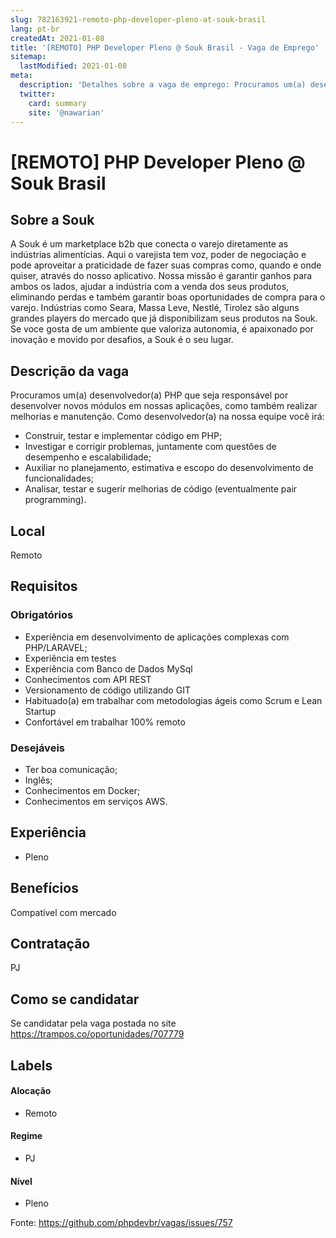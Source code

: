 ```yaml
---
slug: 782163921-remoto-php-developer-pleno-at-souk-brasil
lang: pt-br
createdAt: 2021-01-08
title: '[REMOTO] PHP Developer Pleno @ Souk Brasil - Vaga de Emprego'
sitemap:
  lastModified: 2021-01-08
meta:
  description: 'Detalhes sobre a vaga de emprego: Procuramos um(a) desenvolvedor(a) PHP que seja responsável por desenvolver novos módulos em nossas aplicações, como também realizar melhorias e manutenção. Como desenvolvedor(a) na nossa equipe você irá: - Construir, testar e implementar código em PHP; - Investigar e corrigir problemas, juntamente com questões de desempenho e escalabilidade; - Auxiliar no planejamento, estimativa e escopo do desenvolvimento de funcionalidades; - Analisar, testar e sugerir melhorias de código (eventualmente pair programming).'
  twitter:
    card: summary
    site: '@nawarian'
---
```


# [REMOTO] PHP Developer Pleno @ Souk Brasil

## Sobre a Souk
A Souk é um marketplace b2b que conecta o varejo diretamente as indústrias alimentícias. Aqui o varejista tem voz, poder de negociação e pode aproveitar a praticidade de fazer suas compras como, quando e onde quiser, através do nosso aplicativo.
Nossa missão é garantir ganhos para ambos os lados, ajudar a indústria com a venda dos seus produtos, eliminando perdas e também garantir boas oportunidades de compra para o varejo.
Indústrias como Seara, Massa Leve, Nestlé, Tirolez são alguns grandes players do mercado que já disponibilizam seus produtos na Souk.
Se voce gosta de um ambiente que valoriza autonomia, é apaixonado por inovação e movido por desafios, a Souk é o seu lugar.

## Descrição da vaga
Procuramos um(a) desenvolvedor(a) PHP que seja responsável por desenvolver novos módulos em nossas aplicações, como também
realizar melhorias e manutenção.
Como desenvolvedor(a) na nossa equipe você irá:
- Construir, testar e implementar código em PHP;
- Investigar e corrigir problemas, juntamente com questões de desempenho e escalabilidade;
- Auxiliar no planejamento, estimativa e escopo do desenvolvimento de funcionalidades;
- Analisar, testar e sugerir melhorias de código (eventualmente pair programming).

## Local
Remoto

## Requisitos

### Obrigatórios
- Experiência em desenvolvimento de aplicações complexas com PHP/LARAVEL;
- Experiência em testes
- Experiência com Banco de Dados MySql
- Conhecimentos com API REST
- Versionamento de código utilizando GIT
- Habituado(a) em trabalhar com metodologias ágeis como Scrum e Lean Startup
- Confortável em trabalhar 100% remoto

### Desejáveis
- Ter boa comunicação;
- Inglês;
- Conhecimentos em Docker;
- Conhecimentos em serviços AWS.

## Experiência
- Pleno

## Benefícios
Compatível com mercado

## Contratação
PJ

## Como se candidatar
Se candidatar pela vaga postada no site https://trampos.co/oportunidades/707779

## Labels
#### Alocação
- Remoto

#### Regime
- PJ

#### Nível
- Pleno

Fonte: https://github.com/phpdevbr/vagas/issues/757